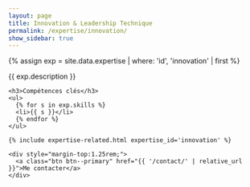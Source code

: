 ```yaml
---
layout: page
title: Innovation & Leadership Technique
permalink: /expertise/innovation/
show_sidebar: true
---
```


{% assign exp = site.data.expertise | where: 'id', 'innovation' | first %}
<section class="expertise-detail">
  <div class="container">
    <p class="section-description">{{ exp.description }}</p>

    <h3>Compétences clés</h3>
    <ul>
      {% for s in exp.skills %}
      <li>{{ s }}</li>
      {% endfor %}
    </ul>

    {% include expertise-related.html expertise_id='innovation' %}

    <div style="margin-top:1.25rem;">
      <a class="btn btn--primary" href="{{ '/contact/' | relative_url }}">Me contacter</a>
    </div>
  </div>
</section>

